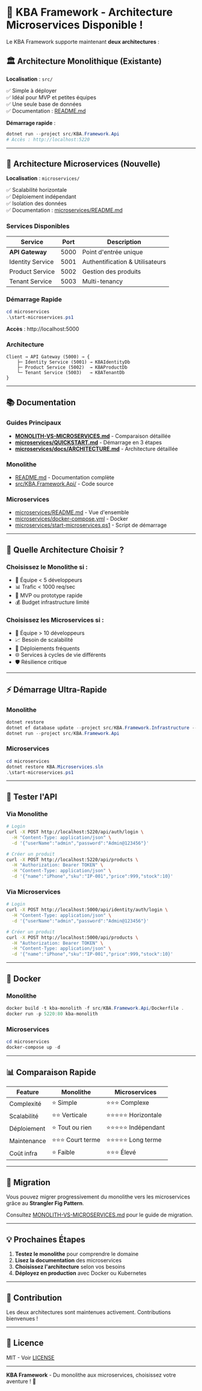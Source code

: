# 🎉 KBA Framework - Architecture Microservices Disponible !

Le KBA Framework supporte maintenant **deux architectures** :

## 🏛️ Architecture Monolithique (Existante)

**Localisation** : `src/`

✅ Simple à déployer  
✅ Idéal pour MVP et petites équipes  
✅ Une seule base de données  
✅ Documentation : [README.md](./README.md)

**Démarrage rapide** :
```powershell
dotnet run --project src/KBA.Framework.Api
# Accès : http://localhost:5220
```

---

## 🚀 Architecture Microservices (Nouvelle)

**Localisation** : `microservices/`

✅ Scalabilité horizontale  
✅ Déploiement indépendant  
✅ Isolation des données  
✅ Documentation : [microservices/README.md](./microservices/README.md)

### Services Disponibles

| Service | Port | Description |
|---------|------|-------------|
| **API Gateway** | 5000 | Point d'entrée unique |
| Identity Service | 5001 | Authentification & Utilisateurs |
| Product Service | 5002 | Gestion des produits |
| Tenant Service | 5003 | Multi-tenancy |

### Démarrage Rapide

```powershell
cd microservices
.\start-microservices.ps1
```

**Accès** : http://localhost:5000

### Architecture

```
Client → API Gateway (5000) → {
    ├─ Identity Service (5001) → KBAIdentityDb
    ├─ Product Service (5002)  → KBAProductDb
    └─ Tenant Service (5003)   → KBATenantDb
}
```

---

## 📚 Documentation

### Guides Principaux
- **[MONOLITH-VS-MICROSERVICES.md](./MONOLITH-VS-MICROSERVICES.md)** - Comparaison détaillée
- **[microservices/QUICKSTART.md](./microservices/QUICKSTART.md)** - Démarrage en 3 étapes
- **[microservices/docs/ARCHITECTURE.md](./microservices/docs/ARCHITECTURE.md)** - Architecture détaillée

### Monolithe
- [README.md](./README.md) - Documentation complète
- [src/KBA.Framework.Api/](./src/KBA.Framework.Api/) - Code source

### Microservices
- [microservices/README.md](./microservices/README.md) - Vue d'ensemble
- [microservices/docker-compose.yml](./microservices/docker-compose.yml) - Docker
- [microservices/start-microservices.ps1](./microservices/start-microservices.ps1) - Script de démarrage

---

## 🎯 Quelle Architecture Choisir ?

### Choisissez le Monolithe si :
- 👥 Équipe < 5 développeurs
- 📊 Trafic < 1000 req/sec
- 🚀 MVP ou prototype rapide
- 💰 Budget infrastructure limité

### Choisissez les Microservices si :
- 👥 Équipe > 10 développeurs
- 📈 Besoin de scalabilité
- 🔄 Déploiements fréquents
- 🌐 Services à cycles de vie différents
- 🛡️ Résilience critique

---

## ⚡ Démarrage Ultra-Rapide

### Monolithe
```powershell
dotnet restore
dotnet ef database update --project src/KBA.Framework.Infrastructure --startup-project src/KBA.Framework.Api
dotnet run --project src/KBA.Framework.Api
```

### Microservices
```powershell
cd microservices
dotnet restore KBA.Microservices.sln
.\start-microservices.ps1
```

---

## 🧪 Tester l'API

### Via Monolithe
```bash
# Login
curl -X POST http://localhost:5220/api/auth/login \
  -H "Content-Type: application/json" \
  -d '{"userName":"admin","password":"Admin@123456"}'

# Créer un produit
curl -X POST http://localhost:5220/api/products \
  -H "Authorization: Bearer TOKEN" \
  -H "Content-Type: application/json" \
  -d '{"name":"iPhone","sku":"IP-001","price":999,"stock":10}'
```

### Via Microservices
```bash
# Login
curl -X POST http://localhost:5000/api/identity/auth/login \
  -H "Content-Type: application/json" \
  -d '{"userName":"admin","password":"Admin@123456"}'

# Créer un produit
curl -X POST http://localhost:5000/api/products \
  -H "Authorization: Bearer TOKEN" \
  -H "Content-Type: application/json" \
  -d '{"name":"iPhone","sku":"IP-001","price":999,"stock":10}'
```

---

## 🐳 Docker

### Monolithe
```powershell
docker build -t kba-monolith -f src/KBA.Framework.Api/Dockerfile .
docker run -p 5220:80 kba-monolith
```

### Microservices
```powershell
cd microservices
docker-compose up -d
```

---

## 📊 Comparaison Rapide

| Feature | Monolithe | Microservices |
|---------|-----------|---------------|
| Complexité | ⭐ Simple | ⭐⭐⭐ Complexe |
| Scalabilité | ⭐⭐ Verticale | ⭐⭐⭐⭐⭐ Horizontale |
| Déploiement | ⭐ Tout ou rien | ⭐⭐⭐⭐⭐ Indépendant |
| Maintenance | ⭐⭐⭐ Court terme | ⭐⭐⭐⭐⭐ Long terme |
| Coût infra | ⭐ Faible | ⭐⭐⭐ Élevé |

---

## 🔄 Migration

Vous pouvez migrer progressivement du monolithe vers les microservices grâce au **Strangler Fig Pattern**.

Consultez [MONOLITH-VS-MICROSERVICES.md](./MONOLITH-VS-MICROSERVICES.md) pour le guide de migration.

---

## 💡 Prochaines Étapes

1. **Testez le monolithe** pour comprendre le domaine
2. **Lisez la documentation** des microservices
3. **Choisissez l'architecture** selon vos besoins
4. **Déployez en production** avec Docker ou Kubernetes

---

## 🤝 Contribution

Les deux architectures sont maintenues activement. Contributions bienvenues !

---

## 📄 Licence

MIT - Voir [LICENSE](./LICENSE)

---

**KBA Framework** - Du monolithe aux microservices, choisissez votre aventure ! 🚀
